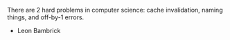 There are 2 hard problems in computer science: cache invalidation, naming things, and off-by-1 errors.

- Leon Bambrick
